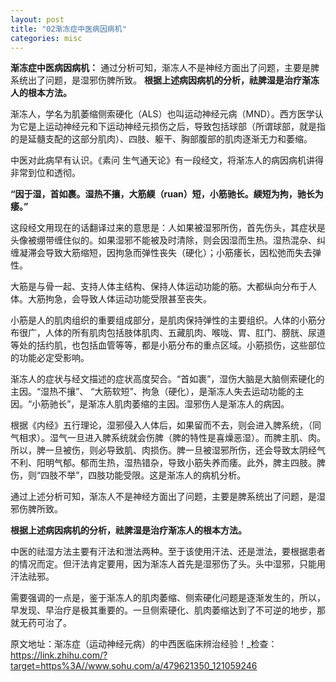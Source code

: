 ```yaml
---
layout: post
title: "02渐冻症中医病因病机"
categories: misc
---
```

**渐冻症中医病因病机：** 通过分析可知，渐冻人不是神经方面出了问题，主要是脾系统出了问题，是湿邪伤脾所致。 **根据上述病因病机的分析，祛脾湿是治疗渐冻人的根本方法。**

渐冻人，学名为肌萎缩侧索硬化（ALS）也叫运动神经元病（MND）。西方医学认为它是上运动神经元和下运动神经元损伤之后，导致包括球部（所谓球部，就是指的是延髓支配的这部分肌肉）、四肢、躯干、胸部腹部的肌肉逐渐无力和萎缩。

中医对此病早有认识。《素问 生气通天论》有一段经文，将渐冻人的病因病机讲得非常到位和透彻。

**“因于湿，首如裹。湿热不攘，大筋緛（ruan）短，小筋驰长。緛短为拘，驰长为痿。”**

这段经文用现在的话翻译过来的意思是：人如果被湿邪所伤，首先伤头，其症状是头像被绷带缠住似的。如果湿邪不能被及时清除，则会因湿而生热。湿热混杂、纠缠凝滞会导致大筋缩短，因拘急而弹性丧失（硬化）；小筋痿长，因松弛而失去弹性。

大筋是与骨一起、支持人体主结构、保持人体运动功能的筋。大都纵向分布于人体。大筋拘急，会导致人体运动功能受限甚至丧失。

小筋是人的肌肉组织的重要组成部分，是肌肉保持弹性的主要组织。人体的小筋分布很广，人体的所有肌肉包括肢体肌肉、五藏肌肉、喉咙、胃、肛门、膀胱、尿道等处的括约肌，也包括血管等等，都是小筋分布的重点区域。小筋损伤，这些部位的功能必定受影响。

渐冻人的症状与经文描述的症状高度契合。“首如裹”，湿伤大脑是大脑侧索硬化的主因。“湿热不攘”、 “大筋软短”、拘急（硬化），是渐冻人失去运动功能的主因。“小筋驰长”，是渐冻人肌肉萎缩的主因。湿邪伤人是渐冻人的病因。

根据《内经》五行理论，湿邪侵入人体后，如果留而不去，则会进入脾系统，（同气相求）。湿气一旦进入脾系统就会伤脾（脾的特性是喜燥恶湿）。而脾主肌、肉。所以，脾一旦被伤，则必导致肌、肉损伤。脾一旦被湿邪所伤，还会导致太阴经气不利、阳明气郁。郁而生热，湿热错杂，导致小筋失养而痿。此外，脾主四肢。脾伤，则“四肢不举”，四肢功能受限。这是渐冻人的病机分析。

通过上述分析可知，渐冻人不是神经方面出了问题，主要是脾系统出了问题，是湿邪伤脾所致。

**根据上述病因病机的分析，祛脾湿是治疗渐冻人的根本方法。**

中医的祛湿方法主要有汗法和泄法两种。至于该使用汗法、还是泄法，要根据患者的情况而定。但汗法肯定要用，因为渐冻人首先是湿邪伤了头。头中湿邪，只能用汗法祛邪。

需要强调的一点是，鉴于渐冻人的肌肉萎缩、侧索硬化问题是逐渐发生的，所以，早发现、早治疗是极其重要的。一旦侧索硬化、肌肉萎缩达到了不可逆的地步，那就无药可治了。

原文地址：渐冻症（运动神经元病）的中西医临床辨治经验！_检查：https://link.zhihu.com/?target=https%3A//www.sohu.com/a/479621350_121059246
